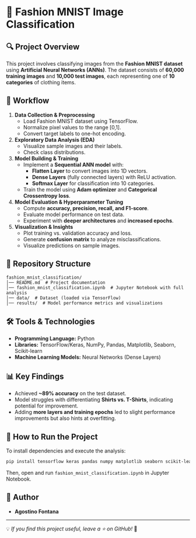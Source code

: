 # 👕 Fashion MNIST Image Classification

## 🔍 Project Overview
This project involves classifying images from the **Fashion MNIST dataset** using **Artificial Neural Networks (ANNs)**. The dataset consists of **60,000 training images** and **10,000 test images**, each representing one of **10 categories** of clothing items.

## 📑 Workflow

1. **Data Collection & Preprocessing**
   - Load Fashion MNIST dataset using TensorFlow.
   - Normalize pixel values to the range [0,1].
   - Convert target labels to one-hot encoding.
2. **Exploratory Data Analysis (EDA)**
   - Visualize sample images and their labels.
   - Check class distributions.
3. **Model Building & Training**
   - Implement a **Sequential ANN model** with:
     - **Flatten Layer** to convert images into 1D vectors.
     - **Dense Layers** (fully connected layers) with ReLU activation.
     - **Softmax Layer** for classification into 10 categories.
   - Train the model using **Adam optimizer** and **Categorical Crossentropy loss**.
4. **Model Evaluation & Hyperparameter Tuning**
   - Compute **accuracy, precision, recall, and F1-score**.
   - Evaluate model performance on test data.
   - Experiment with **deeper architectures** and **increased epochs**.
5. **Visualization & Insights**
   - Plot training vs. validation accuracy and loss.
   - Generate **confusion matrix** to analyze misclassifications.
   - Visualize predictions on sample images.

## 📂 Repository Structure
```
fashion_mnist_classification/
│── README.md  # Project documentation
│── fashion_mnist_classification.ipynb  # Jupyter Notebook with full analysis
│── data/  # Dataset (loaded via TensorFlow)
│── results/  # Model performance metrics and visualizations
```

## 🛠 Tools & Technologies
- **Programming Language:** Python
- **Libraries:** TensorFlow/Keras, NumPy, Pandas, Matplotlib, Seaborn, Scikit-learn
- **Machine Learning Models:** Neural Networks (Dense Layers)

## 📊 Key Findings
- Achieved **~89% accuracy** on the test dataset.
- Model struggles with differentiating **Shirts vs. T-Shirts**, indicating potential for improvement.
- Adding **more layers and training epochs** led to slight performance improvements but also hints at overfitting.

## 📜 How to Run the Project
To install dependencies and execute the analysis:
```bash
pip install tensorflow keras pandas numpy matplotlib seaborn scikit-learn
```
Then, open and run `fashion_mnist_classification.ipynb` in Jupyter Notebook.

## 📝 Author
- **Agostino Fontana**

---
💡 *If you find this project useful, leave a ⭐ on GitHub!* 🚀
